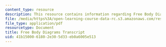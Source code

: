 ```yaml
---
content_type: resource
description: This resource contains information regarding Free Body Diagrams.
file: /media/https%3A/open-learning-course-data-rc.s3.amazonaws.com/res-tll-004-stem-concept-videos-fall-2013/41b1500061802e305d33eb0a6005e513_MITRES_TLL-004F13_FreeBody.pdf
file_type: application/pdf
resourcetype: Document
title: Free Body Diagrams Transcript
uid: 41b15000-6180-2e30-5d33-eb0a6005e513
---
```


